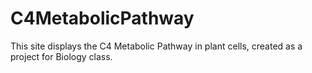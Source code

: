 # C4MetabolicPathway
This site displays the C4 Metabolic Pathway in plant cells, created as a project for Biology class.
